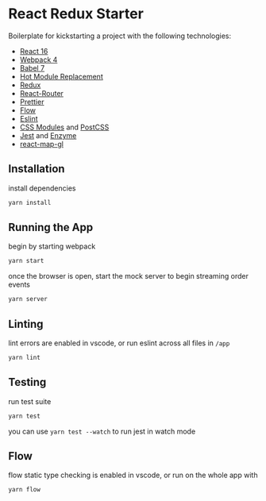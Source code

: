 # React Redux Starter

Boilerplate for kickstarting a project with the following technologies:

- [React 16](https://reactjs.org/)
- [Webpack 4](https://webpack.js.org/)
- [Babel 7](https://babeljs.io/docs/en/)
- [Hot Module Replacement](https://webpack.js.org/guides/hot-module-replacement/)
- [Redux](https://github.com/reduxjs/redux)
- [React-Router](https://reacttraining.com/react-router/web/guides/quick-start)
- [Prettier](https://github.com/prettier/prettier)
- [Flow](https://github.com/facebook/flow)
- [Eslint](https://github.com/eslint/eslint)
- [CSS Modules](https://github.com/css-modules/css-modules) and [PostCSS](https://github.com/postcss/postcss)
- [Jest](https://github.com/facebook/jest) and [Enzyme](https://github.com/airbnb/enzyme)
- [react-map-gl](https://github.com/uber/react-map-gl)

## Installation

install dependencies

```js
yarn install
```

## Running the App

begin by starting webpack

```js
yarn start
```

once the browser is open, start the mock server to begin streaming order events

```js
yarn server
```

## Linting

lint errors are enabled in vscode, or run eslint across all files in `/app`

```js
yarn lint
```

## Testing

run test suite

```js
yarn test
```

you can use `yarn test --watch` to run jest in watch mode

## Flow

flow static type checking is enabled in vscode, or run on the whole app with

```js
yarn flow
```
